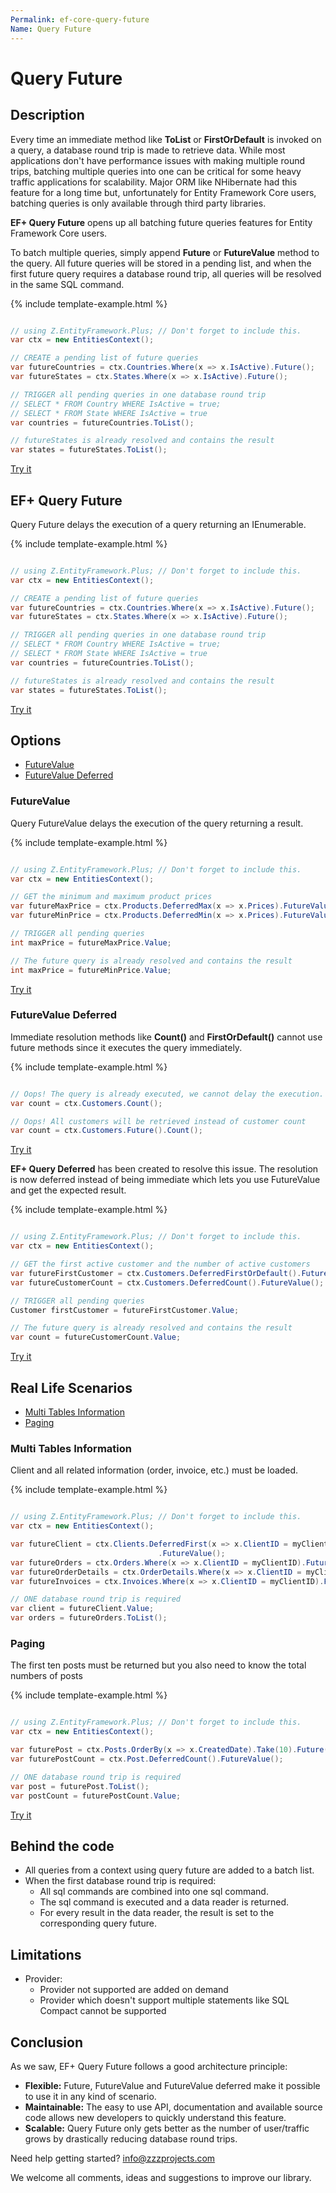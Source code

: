 ```yaml
---
Permalink: ef-core-query-future
Name: Query Future
---
```


# Query Future

## Description

Every time an immediate method like **ToList** or **FirstOrDefault** is invoked on a query, a database round trip is made to retrieve data. While most applications don't have performance issues with making multiple round trips, batching multiple queries into one can be critical for some heavy traffic applications for scalability. Major ORM like NHibernate had this feature for a long time but, unfortunately for Entity Framework Core users, batching queries is only available through third party libraries.

**EF+ Query Future** opens up all batching future queries features for Entity Framework Core users.

To batch multiple queries, simply append **Future** or **FutureValue** method to the query. All future queries will be stored in a pending list, and when the first future query requires a database round trip, all queries will be resolved in the same SQL command.

{% include template-example.html %} 
```csharp

// using Z.EntityFramework.Plus; // Don't forget to include this.
var ctx = new EntitiesContext();

// CREATE a pending list of future queries
var futureCountries = ctx.Countries.Where(x => x.IsActive).Future();
var futureStates = ctx.States.Where(x => x.IsActive).Future();

// TRIGGER all pending queries in one database round trip
// SELECT * FROM Country WHERE IsActive = true;
// SELECT * FROM State WHERE IsActive = true
var countries = futureCountries.ToList();

// futureStates is already resolved and contains the result
var states = futureStates.ToList();

```

[Try it](https://dotnetfiddle.net/8gwESn)

## EF+ Query Future

Query Future delays the execution of a query returning an IEnumerable.

{% include template-example.html %} 
```csharp

// using Z.EntityFramework.Plus; // Don't forget to include this.
var ctx = new EntitiesContext();

// CREATE a pending list of future queries
var futureCountries = ctx.Countries.Where(x => x.IsActive).Future();
var futureStates = ctx.States.Where(x => x.IsActive).Future();

// TRIGGER all pending queries in one database round trip
// SELECT * FROM Country WHERE IsActive = true;
// SELECT * FROM State WHERE IsActive = true
var countries = futureCountries.ToList();

// futureStates is already resolved and contains the result
var states = futureStates.ToList();

```

[Try it](https://dotnetfiddle.net/8gwESn)

## Options

 - [FutureValue](#futurevalue)
 - [FutureValue Deferred](#futurevalue-deferred)
 
### FutureValue

Query FutureValue delays the execution of the query returning a result.

{% include template-example.html %} 
```csharp

// using Z.EntityFramework.Plus; // Don't forget to include this.
var ctx = new EntitiesContext();

// GET the minimum and maximum product prices
var futureMaxPrice = ctx.Products.DeferredMax(x => x.Prices).FutureValue<int>();
var futureMinPrice = ctx.Products.DeferredMin(x => x.Prices).FutureValue<int>();

// TRIGGER all pending queries
int maxPrice = futureMaxPrice.Value;

// The future query is already resolved and contains the result
int maxPrice = futureMinPrice.Value;

```

[Try it](https://dotnetfiddle.net/gNCsOR)

### FutureValue Deferred

Immediate resolution methods like **Count()** and **FirstOrDefault()** cannot use future methods since it executes the query immediately.

{% include template-example.html %} 
```csharp

// Oops! The query is already executed, we cannot delay the execution.
var count = ctx.Customers.Count();

// Oops! All customers will be retrieved instead of customer count
var count = ctx.Customers.Future().Count();

```
[Try it](https://dotnetfiddle.net/62LQVi)

**EF+ Query Deferred** has been created to resolve this issue. The resolution is now deferred instead of being immediate which lets you use FutureValue and get the expected result.

{% include template-example.html %} 
```csharp

// using Z.EntityFramework.Plus; // Don't forget to include this.
var ctx = new EntitiesContext();

// GET the first active customer and the number of active customers
var futureFirstCustomer = ctx.Customers.DeferredFirstOrDefault().FutureValue();
var futureCustomerCount = ctx.Customers.DeferredCount().FutureValue();

// TRIGGER all pending queries
Customer firstCustomer = futureFirstCustomer.Value;

// The future query is already resolved and contains the result
var count = futureCustomerCount.Value;

```

[Try it](https://dotnetfiddle.net/BI16rq)
 
## Real Life Scenarios

 - [Multi Tables Information](#multi-tables-information)
 - [Paging](#paging)

### Multi Tables Information

Client and all related information (order, invoice, etc.) must be loaded.

{% include template-example.html %} 
```csharp

// using Z.EntityFramework.Plus; // Don't forget to include this.
var ctx = new EntitiesContext();

var futureClient = ctx.Clients.DeferredFirst(x => x.ClientID = myClientID)
                                 .FutureValue();
var futureOrders = ctx.Orders.Where(x => x.ClientID = myClientID).Future();
var futureOrderDetails = ctx.OrderDetails.Where(x => x.ClientID = myClientID).Future();
var futureInvoices = ctx.Invoices.Where(x => x.ClientID = myClientID).Future();

// ONE database round trip is required
var client = futureClient.Value;
var orders = futureOrders.ToList();

```

### Paging

The first ten posts must be returned but you also need to know the total numbers of posts

{% include template-example.html %} 
```csharp

// using Z.EntityFramework.Plus; // Don't forget to include this.
var ctx = new EntitiesContext();

var futurePost = ctx.Posts.OrderBy(x => x.CreatedDate).Take(10).Future()
var futurePostCount = ctx.Post.DeferredCount().FutureValue();

// ONE database round trip is required
var post = futurePost.ToList();
var postCount = futurePostCount.Value;

```

[Try it](https://dotnetfiddle.net/PyyUsy)

## Behind the code

 - All queries from a context using query future are added to a batch list.
 - When the first database round trip is required:
   - All sql commands are combined into one sql command.
   - The sql command is executed and a data reader is returned.
   - For every result in the data reader, the result is set to the corresponding query future.

## Limitations

 - Provider:
   - Provider not supported are added on demand
   - Provider which doesn't support multiple statements like SQL Compact cannot be supported

## Conclusion

As we saw, EF+ Query Future follows a good architecture principle:

 - **Flexible:** Future, FutureValue and FutureValue deferred make it possible to use it in any kind of scenario.
 - **Maintainable:** The easy to use API, documentation and available source code allows new developers to quickly understand this feature.
 - **Scalable:** Query Future only gets better as the number of user/traffic grows by drastically reducing database round trips.

Need help getting started? [info@zzzprojects.com](mailto:info@zzzprojects.com)

We welcome all comments, ideas and suggestions to improve our library.
